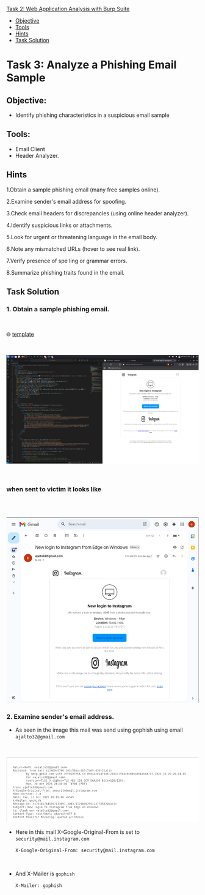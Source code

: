 [Task 2: Web Application Analysis with Burp Suite](#task-2-web-application-analysis-with-burp-suite)
- [Objective](#objective)
- [Tools](#tools)
- [Hints](#hints)
- [Task Solution](#task-solution)


# Task 3: Analyze a Phishing Email Sample

## Objective: 
-  Identify phishing characteristics in a suspicious email sample

  ## Tools:
- Email Client
- Header Analyzer.

## Hints

1.Obtain a sample phishing email (many free samples online).

2.Examine sender's email address for spoofing.

3.Check email headers for discrepancies (using online header analyzer).

4.Identify suspicious links or attachments.

5.Look for urgent or threatening language in the email body.

6.Note any mismatched URLs (hover to see real link).

7.Verify presence of spe ling or grammar errors.

8.Summarize phishing traits found in the email.

## Task Solution

### 1. Obtain a sample phishing email.
<br>

 🌐 [template](https://th3nobody.github.io/cybersecurity/task-3/assets/templats.html) 
 
 <br>

![img not found](assets/template-sample.png)

<br>

### when sent to victim it looks like
  
  <br><br>
  
  ![img not found](assets/mail-sample.png) 

### 2. Examine sender's email address.

- As seen in the image this mail was send using gophish using email `ajalto32@gmail.com`
  
<br>

  ![img not found](assets/origin.png)

- Here in this mail X-Google-Original-From is set to  `security@mail.instagram.com`
  

      X-Google-Original-From: security@mail.instagram.com

  <br>

- And X-Mailer is `gophish`


      X-Mailer: gophish
  
  
